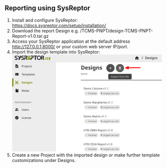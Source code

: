 ## **Reporting using SysReptor**
1. Install and configure SysReptor: https://docs.sysreptor.com/setup/installation/
2. Download the report Design e.g. /TCMS-PNPT/design-TCMS-PNPT-Report-v1.0.tar.gz
3. Access your SysReptor application at the default address http://127.0.0.1:8000/ or your custom web server IP/port.
4. Import the design template into SysReptor:
   ![Design](/design_import.png)
6. Create a new Project with the imported design or make further template customizations under Designs.
